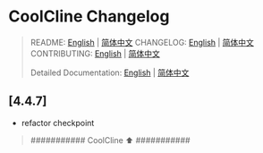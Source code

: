# CoolCline Changelog
> README: [English](README.md) | [简体中文](https://gitee.com/coolcline/coolcline/blob/main/README_zh.md) CHANGELOG: [English](CHANGELOG.md) | [简体中文](https://gitee.com/coolcline/coolcline/blob/main/CHANGELOG_zh.md) CONTRIBUTING: [English](CONTRIBUTING.md) | [简体中文](https://gitee.com/coolcline/coolcline/blob/main/CONTRIBUTING_zh.md)
>
> Detailed Documentation: [English](docs/user-docs/en/index.md) | [简体中文](https://gitee.com/coolcline/coolcline/blob/main/docs/user-docs/zh/index.md)

## [4.4.7]
- refactor checkpoint

> ########### CoolCline ⬆️ ###########
